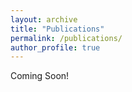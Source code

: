 ```yaml
---
layout: archive
title: "Publications"
permalink: /publications/
author_profile: true
---
```


Coming Soon!